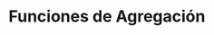 <!-- Autor: Daniel Benjamin Perez Morales -->
<!-- GitHub: https://github.com/DanielPerezMoralesDev13 -->
<!-- Correo electrónico: danielperezdev@proton.me -->

<!-- 
base de datos dalto hello_sqlite3 tabla usuarios
docker exec --interactive --tty --privileged --user vscode container-sqlite3-practicas sqlite3 /home/vscode/Northwind.db
-->

<!-- https://youtu.be/DFg1V-rO6Pg?t=11864 -->

# Funciones de Agregación
